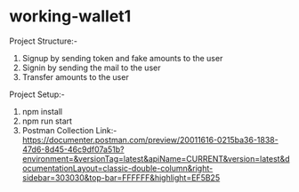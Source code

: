 # working-wallet1
Project Structure:-

1. Signup by sending token and fake amounts to the user
2. Signin by sending the mail to the user
3. Transfer amounts to the user

Project Setup:-

1. npm install
2. npm run start
3. Postman Collection Link:- https://documenter.postman.com/preview/20011616-0215ba36-1838-47d6-8d45-46c9df07a51b?environment=&versionTag=latest&apiName=CURRENT&version=latest&documentationLayout=classic-double-column&right-sidebar=303030&top-bar=FFFFFF&highlight=EF5B25
